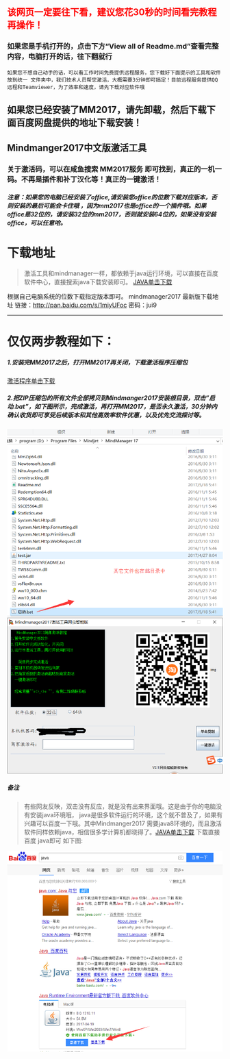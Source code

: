 ## <font color=red>该网页一定要往下看，建议您花30秒的时间看完教程再操作！</font>
### 如果您是手机打开的，点击下方“View all of Readme.md”查看完整内容，电脑打开的话，往下翻就行
` 如果您不想自己动手的话，可以看工作时间免费提供远程服务，您下载好下面提示的工具和软件放到统一
文件夹中，我们技术人员帮您激活，大概需要3分钟即可搞定！目前远程服务提供QQ远程和Teamviewer，为了效率和速度，请先下载对应软件哦 `
## 如果您已经安装了MM2017，请先卸载，然后下载下面百度网盘提供的地址下载安装！
##  Mindmanger2017中文版激活工具  ##
### 关于激活码，可以在咸鱼搜索 MM2017服务 即可找到，真正的一机一码。不再是插件和补丁汉化等！真正的一键激活！
#####  注意：如果您的电脑已经安装了office,请安装您office的位数下载对应版本，否则安装的最后可能会卡住哦 ，因为mm2017也是office的一个插件哦。如果office是32位的，请安装32位的mm2017，否则就安装64位的，如果没有安装office，可以任意哈。 #####
# 下载地址 #
> 激活工具和mindmanager一样，都依赖于java运行环境，可以直接在百度软件中心，直接搜索java下载安装即可。
   [JAVA单击下载](http://rj.baidu.com/search/index/?kw=Java%2520Runtime%2520Environment)

根据自己电脑系统的位数下载指定版本即可。
mindmanager2017 最新版下载地址 链接：http://pan.baidu.com/s/1miyUFoc 密码：jui9

***

# 仅仅两步教程如下：
##### 1.安装完MM2017之后，打开MM2017再关闭，下载激活程序压缩包
[激活程序单击下载](https://github.com/csustatf/mindmanager2017Active/archive/V1.0.zip )
##### 2.把ZIP压缩包的所有文件全部拷贝到Mindmanger2017安装根目录，双击”启动.bat”，如下图所示，完成激活，再打开MM2017，是否永久激活，30分钟内确认收货即可享受后续版本和其他高效率软件优惠，以及优先交流探讨等。
![拷贝之后目录结构](./folderStruct.png)
![界面主题图](./main.png)


##### 备注    #####
> 有些网友反映，双击没有反应，就是没有出来界面哦。这是由于你的电脑没有安装java环境哦，
java是很多软件运行的环境，这个就不普及了，如果有兴趣可以百度一下哦。其中Mindmanger2017
需要java8环境的，而且激活软件同样依赖java，相信很多学计算机都晓得了。[JAVA单击下载](http://rj.baidu.com/search/index/?kw=Java%2520Runtime%2520Environment)
下载直接百度 java即可
如下图:

![java下载](./java.png)
